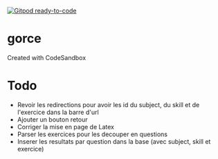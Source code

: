 [![Gitpod ready-to-code](https://img.shields.io/badge/Gitpod-ready--to--code-blue?logo=gitpod)](https://gitpod.io/#https://github.com/moktarace/galileo-front)

# gorce
Created with CodeSandbox

# Todo

- Revoir les redirections pour avoir les id du subject, du skill et de l'exercice dans la barre d'url
- Ajouter un bouton retour
- Corriger la mise en page de Latex
- Parser les exercices pour les decouper en questions
- Inserer les resultats par question dans la base (avec subject, skill et exercice)